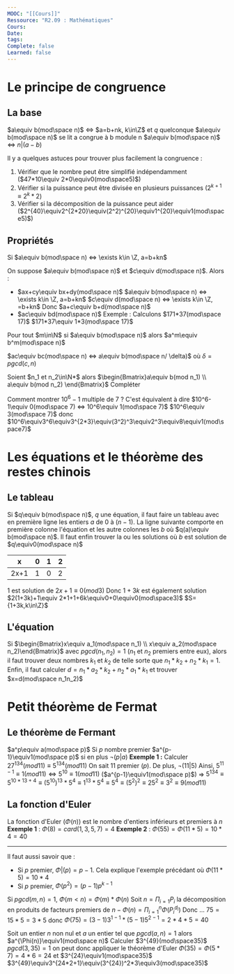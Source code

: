 ```yaml
---
MOOC: "[[Cours]]"
Ressource: "R2.09 : Mathématiques"
Cours: 
Date: 
tags: 
Complete: false
Learned: false
---
```

# Le principe de congruence
## La base
$a\equiv b(mod\space n)$ ⇔ $a=b+nk, k\in\Z$ et $q$ quelconque
$a\equiv b(mod\space n)$ se lit a congrue à b module n
$a\equiv b(mod\space n)$ ⇔ $n|(a-b)$

Il y a quelques astuces pour trouver plus facilement la congruence :
1. Vérifier que le nombre peut être simplifié indépendamment
   ($47*10\equiv 2*0\equiv0(mod\space5)$)
2. Vérifier si la puissance peut être divisée en plusieurs puissances
   ($2^{k+1}\equiv2^k*2$)
3. Vérifier si la décomposition de la puissance peut aider
   ($2^{40}\equiv2^{2*20}\equiv(2^2)^{20}\equiv1^{20}\equiv1(mod\space5)$)

## Propriétés
Si $a\equiv b(mod\space n) ⇔ \exists k\in \Z, a=b+kn$ 

On suppose $a\equiv b(mod\space n)$ et $c\equiv d(mod\space n)$. Alors :
- $ax+cy\equiv bx+dy(mod\space n)$
	$a\equiv b(mod\space n) ⇔ \exists k\in \Z, a=b+kn$
	$c\equiv d(mod\space n) ⇔ \exists k\in \Z, =b+kn$
	Donc $a+c\equiv b+d(mod\space n)$ 
- $ac\equiv bd(mod\space n)$
	Exemple : Calculons $171*37(mod\space 17)$
	$171*37\equiv 1*3(mod\space 17)$

Pour tout $m\in\N$ si $a\equiv b(mod\space n)$ alors $a^m\equiv b^m(mod\space n)$

$ac\equiv bc(mod\space n) ⇔ a\equiv b(mod\space n/ \delta)$ où $\delta=pgcd(c,n)$ 

Soient $n_1 et n_2\in\N*$ alors $\begin{Bmatrix}a\equiv b(mod n_1) \\ a\equiv b(mod n_2) \end{Bmatrix}$ Compléter

Comment montrer $10^6-1$ multiple de $7$ ?
	C'est équivalent à dire $10^6-1\equiv 0(mod\space 7) ⇔ 10^6\equiv 1(mod\space 7)$
	$10^6\equiv 3(mod\space 7)$ donc $10^6\equiv3^6\equiv3^{2*3}\equiv(3^2)^3\equiv2^3\equiv8\equiv1(mod\space7)$ 

# Les équations et le théorème des restes chinois
## Le tableau

Si $q\equiv b(mod\space n)$, $q$ une équation, il faut faire un tableau avec en première ligne les entiers $a$ de $0$ à $(n-1)$. La ligne suivante comporte en première colonne l'équation et les autre colonnes les $b$ où $q(a)\equiv b(mod\space n)$.
Il faut enfin trouver la ou les solutions où $b$ est solution de $q\equiv0(mod\space n)$

| x    | 0   | 1   | 2   |
| ---- | --- | --- | --- |
| 2x+1 | 1   | 0   | 2

1 est solution de $2x+1\equiv 0(mod 3)$
Donc $1+3k$ est également solution
$2(1+3k)+1\equiv 2*1+1+6k\equiv0+0\equiv0(mod\space3)$ 
$S={1+3k,k\in\Z}$

## L'équation
Si $\begin{Bmatrix}x\equiv a_1(mod\space n_1) \\ x\equiv a_2(mod\space n_2)\end{Bmatrix}$ avec $pgcd(n_1, n_2)=1$ ($n_1$ et $n_2$ premiers entre eux), alors il faut trouver deux nombres $k_1$ et $k_2$ de telle sorte que $n_1*k_2+n_2*k_1=1$.
Enfin, il faut calculer $d=n_1*a_2*k_2+n_2*a_1*k_1$ et trouver $x=d(mod\space n_1n_2)$

# Petit théorème de Fermat
## Le théorème de Fermant
$a^p\equiv a(mod\space p)$ Si $p$ nombre premier
$a^{p-1}\equiv1(mod\space p)$ si en plus $\neg(p|a)$
**Exemple 1 :**
	Calculer $27^{134}(mod11)\equiv5^{134}(mod11)$
	On sait $11$ premier ($p$). De plus, $\neg(11|5)$
	Ainsi, $5^{11-1}\equiv1(mod11) ⇔ 5^{10}\equiv1(mod11)$ ($a^{p-1}\equiv1(mod\space p)$)
	⇒ $5^{134}\equiv5^{10*13+4}\equiv(5^{10})^{13}*5^4\equiv1^{13}*5^4\equiv5^4\equiv(5^2)^2\equiv25^2\equiv3^2\equiv9(mod11)$ 

## La fonction d'Euler
La fonction d'Euler ($\Phi(n)$) est le nombre d'entiers inférieurs et premiers à $n$
**Exemple 1** :
	$\Phi(8)=card({1,3,5,7})=4$
**Exemple 2** :
	$\Phi(55)=\Phi(11*5)=10*4=40$

---


Il faut aussi savoir que :
- Si $p$ premier, $\Phi|(p)=p-1$. Cela explique l'exemple précédant où $\Phi(11*5)=10*4$ 
- Si $p$ premier, $\Phi(p^2)=(p-1)p^{k-1}$

Si $pgcd(m,n)=1$, $\Phi(m<n)=\Phi(m)*\Phi(n)$ 
Soit $n=\Pi_{i=1}P_i$ la décomposition en produits de facteurs premiers de $n-\Phi(n)=\Pi^n_{i=1}\Phi(P_i^{d_i})$ 
	Donc ...
	$75=15*5=3*5$ donc $\Phi(75)=(3-1)3^{1-1}*(5-1)5^{2-1}=2*4*5=40$ 

Soit un entier $n$ non nul et $a$ un entier tel que $pgcd(a,n)=1$ alors $a^{\Phi(n)}\equiv1(mod\space n)$
	Calculer $3^{49}(mod\space35)$
	$pgcd(3,35)=1$ on peut donc appliquer le théorème d'Euler
	$\Phi(35)=\Phi(5*7)=4*6=24$ et $3^{24}\equiv1(mod\space35)$
	$3^{49}\equiv3^{24*2+1}\equiv(3^{24})^2*3\equiv3(mod\space35)$ 